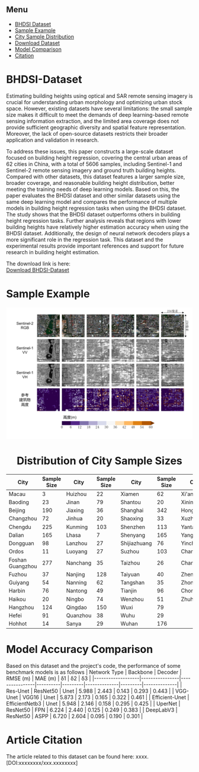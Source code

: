## Menu

- [BHDSI Dataset](#BHDSI-Dataset)
- [Sample Example](#Sample-Example)
- [City Sample Distribution](#Distribution-of-City-Sample-Sizes)
- [Download Dataset](https://drive.google.com/drive/folders/1551nlQeoTB8cBbvT362jnfz70GOhIfU5?usp=sharing)
- [Model Comparison](#Model-Accuracy-Comparison)
- [Citation](#Article-Citation)

# BHDSI-Dataset

Estimating building heights using optical and SAR remote sensing imagery is crucial for understanding urban morphology and optimizing urban stock space. However, existing datasets have several limitations: the small sample size makes it difficult to meet the demands of deep learning-based remote sensing information extraction, and the limited area coverage does not provide sufficient geographic diversity and spatial feature representation. Moreover, the lack of open-source datasets restricts their broader application and validation in research.

To address these issues, this paper constructs a large-scale dataset focused on building height regression, covering the central urban areas of 62 cities in China, with a total of 5606 samples, including Sentinel-1 and Sentinel-2 remote sensing imagery and ground truth building heights. Compared with other datasets, this dataset features a larger sample size, broader coverage, and reasonable building height distribution, better meeting the training needs of deep learning models. Based on this, the paper evaluates the BHDSI dataset and other similar datasets using the same deep learning model and compares the performance of multiple models in building height regression tasks when using the BHDSI dataset. The study shows that the BHDSI dataset outperforms others in building height regression tasks. Further analysis reveals that regions with lower building heights have relatively higher estimation accuracy when using the BHDSI dataset. Additionally, the design of neural network decoders plays a more significant role in the regression task. This dataset and the experimental results provide important references and support for future research in building height estimation.

The download link is here:  
[Download BHDSI-Dataset](https://drive.google.com/drive/folders/1551nlQeoTB8cBbvT362jnfz70GOhIfU5?usp=sharing)

# Sample Example
![sample](https://github.com/tuuuuuuring/BHDSI-Dataset/blob/main/%E5%B8%83%E5%B1%801gai.png)

<center>

# Distribution of City Sample Sizes

| City        | Sample Size | City        | Sample Size | City        | Sample Size | City        | Sample Size |
|-------------|-------------|-------------|-------------|-------------|-------------|-------------|-------------|
| Macau       | 3           | Huizhou     | 22          | Xiamen      | 62          | Xi'an       | 104         |
| Baoding     | 23          | Jinan       | 79          | Shantou     | 20          | Xining      | 16          |
| Beijing     | 190         | Jiaxing     | 36          | Shanghai    | 342         | Hong Kong   | 31          |
| Changzhou   | 72          | Jinhua      | 20          | Shaoxing    | 33          | Xuzhou      | 33          |
| Chengdu     | 225         | Kunming     | 103         | Shenzhen    | 113         | Yantai      | 65          |
| Dalian      | 165         | Lhasa       | 7           | Shenyang    | 165         | Yangzhou    | 13          |
| Dongguan    | 98          | Lanzhou     | 27          | Shijiazhuang| 76          | Yinchuan    | 12          |
| Ordos       | 11          | Luoyang     | 27          | Suzhou      | 103         | Changchun   | 103         |
| Foshan Guangzhou | 277    | Nanchang    | 35          | Taizhou     | 26          | Changsha    | 98          |
| Fuzhou      | 37          | Nanjing     | 128         | Taiyuan     | 40          | Zhengzhou   | 147         |
| Guiyang     | 54          | Nanning     | 62          | Tangshan    | 35          | Zhongshan   | 19          |
| Harbin      | 76          | Nantong     | 49          | Tianjin     | 96          | Chongqing   | 199         |
| Haikou      | 20          | Ningbo      | 74          | Wenzhou     | 51          | Zhuhai      | 20          |
| Hangzhou    | 124         | Qingdao     | 150         | Wuxi        | 79          |             |             |
| Hefei       | 91          | Quanzhou    | 38          | Wuhu        | 29          |             |             |
| Hohhot      | 14          | Sanya       | 29          | Wuhan       | 176         |             |             |

</center>

# Model Accuracy Comparison
Based on this dataset and the project's code, the performance of some benchmark models is as follows
| Network Type      | Backbone       | Decoder        | RMSE (m) | MAE (m) | δ1 | δ2 | δ3 |
|-------------------|----------------|----------------|----------|---------|--------------|---------|--------------|
| Res-Unet          | ResNet50       | Unet           | 5.988    | 2.443   | 0.143        | 0.293   | 0.443        |
| VGG-Unet          | VGG16          | Unet           | 5.873    | 2.173   | 0.165        | 0.322   | 0.461        |
| Efficient-Unet    | EfficientNetb3 | Unet           | 5.948    | 2.146   | 0.158        | 0.295   | 0.425        |
| UperNet           | ResNet50       | FPN            | 6.224    | 2.440   | 0.125        | 0.249   | 0.383        |
| DeepLabV3         | ResNet50       | ASPP           | 6.720    | 2.604   | 0.095        | 0.190   | 0.301        |

# Article Citation

The article related to this dataset can be found here:
xxxx. [DOI:xxxxxxxx/xxx.xxxxxxxx]
